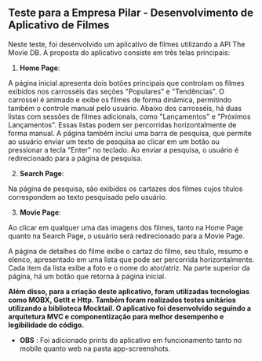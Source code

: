 ## Teste para a Empresa Pilar - Desenvolvimento de Aplicativo de Filmes

Neste teste, foi desenvolvido um aplicativo de filmes utilizando a API The Movie DB. A proposta do aplicativo consiste em três telas principais:

1. **Home Page**:

A página inicial apresenta dois botões principais que controlam os filmes exibidos nos carrosséis das seções "Populares" e "Tendências". O carrossel é animado e exibe os filmes de forma dinâmica, permitindo também o controle manual pelo usuário. Abaixo dos carrosséis, há duas listas com sessões de filmes adicionais, como "Lançamentos" e "Próximos Lançamentos". Essas listas podem ser percorridas horizontalmente de forma manual. A página também inclui uma barra de pesquisa, que permite ao usuário enviar um texto de pesquisa ao clicar em um botão ou pressionar a tecla "Enter" no teclado. Ao enviar a pesquisa, o usuário é redirecionado para a página de pesquisa.

2. **Search Page**:

Na página de pesquisa, são exibidos os cartazes dos filmes cujos títulos correspondem ao texto pesquisado pelo usuário.

3. **Movie Page**:

Ao clicar em qualquer uma das imagens dos filmes, tanto na Home Page quanto na Search Page, o usuário será redirecionado para a Movie Page.

A página de detalhes do filme exibe o cartaz do filme, seu título, resumo e elenco, apresentado em uma lista que pode ser percorrida horizontalmente. Cada item da lista exibe a foto e o nome do ator/atriz. Na parte superior da página, há um botão que retorna à página inicial.

**Além disso, para a criação deste aplicativo, foram utilizadas tecnologias como MOBX, GetIt e Http. Também foram realizados testes unitários utilizando a biblioteca Mocktail. O aplicativo foi desenvolvido seguindo a arquitetura MVC e componentização para melhor desempenho e legibilidade do código.**

- **OBS** : Foi adicionado prints do aplicativo em funcionamento tanto no mobile quanto web na pasta app-screenshots.
